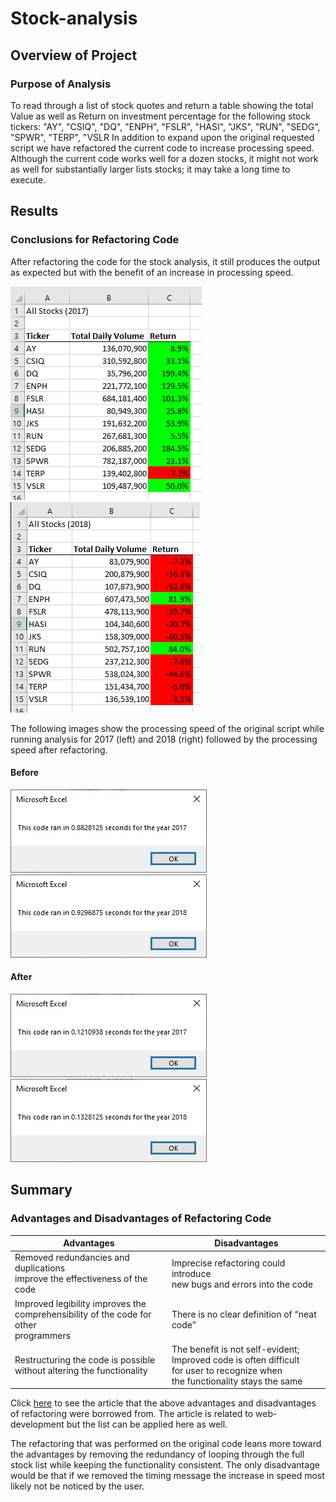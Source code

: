 # Stock-analysis

## Overview of Project

### Purpose of Analysis
To read through a list of stock quotes and return a table showing the total Value as well as Return on investment percentage for the following stock tickers: "AY", "CSIQ", "DQ", "ENPH", "FSLR", "HASI", "JKS", "RUN", "SEDG", "SPWR", "TERP", "VSLR
In addition to expand upon the original requested script we have refactored the current code to increase processing speed. Although the current code works well for a dozen stocks, it might not work as well for substantially larger lists stocks; it may take a long time to execute.

## Results

### Conclusions for Refactoring Code
After refactoring the code for the stock analysis, it still produces the output as expected but with the benefit of an increase in processing speed.

![image_name](/resources/Final_analysis_2017.png) ![image_name](/resources/Final_analysis_2018.png)

The following images show the processing speed of the original script while running analysis for 2017 (left) and 2018 (right) followed by the processing speed after refactoring.

#### Before
![image_name](resources/VBA_Challenge_2017_Org_Code.png) ![image_name](resources/VBA_Challenge_2018_Org_Code.png)

#### After
![image_name](resources/VBA_Challenge_2017.png) ![image_name](resources/VBA_Challenge_2018.png)

## Summary
### Advantages and Disadvantages of Refactoring Code

|Advantages|Disadvantages|
| --- | --- |
|Removed redundancies and duplications<br>improve the effectiveness of the code|Imprecise refactoring could introduce<br>new bugs and errors into the code<br>|
|Improved legibility improves the<br>comprehensibility of the code for other<br>programmers|There is no clear definition of “neat code”<br>|
|Restructuring the code is possible<br>without altering the functionality|The benefit is not self-evident;<br>Improved code is often difficult<br>for user to recognize when<br>the functionality stays the same|

Click [here](https://www.ionos.com/digitalguide/websites/web-development/what-is-refactoring/) to see the article that the above advantages and disadvantages of refactoring were borrowed from. The article is related to web-development but the list can be applied here as well.

The refactoring that was performed on the original code leans more toward the advantages by removing the redundancy of looping through the full stock list while keeping the functionality consistent.  The only disadvantage would be that if we removed the timing message the increase in speed most likely not be noticed by the user.







